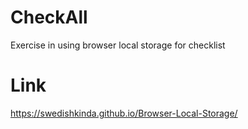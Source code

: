 # CheckAll
Exercise in using browser local storage for checklist

# Link
https://swedishkinda.github.io/Browser-Local-Storage/

